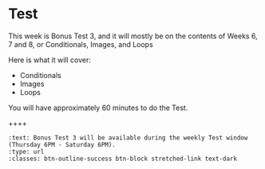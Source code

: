 # Test

This week is Bonus Test 3, and it will mostly be on the contents of Weeks 6, 7 and 8, or Conditionals, Images, and Loops

Here is what it will cover:

- Conditionals
- Images
- Loops

You will have approximately 60 minutes to do the Test.

++++ 

```{link-button} https://canvas.ubc.ca/courses/64279/quizzes
:text: Bonus Test 3 will be available during the weekly Test window (Thursday 6PM - Saturday 6PM).
:type: url
:classes: btn-outline-success btn-block stretched-link text-dark
```
````